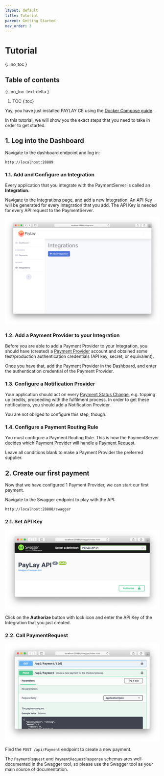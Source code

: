 ```yaml
---
layout: default
title: Tutorial
parent: Getting Started
nav_order: 3
---
```

# Tutorial
{: .no_toc }

## Table of contents
{: .no_toc .text-delta }

1. TOC
{:toc}

Yay, you have just installed PAYLAY CE using the [Docker Compose guide](/getting-started/docker).

In this tutorial, we will show you the exact steps that you need to take in order to get started.

## 1. Log into the Dashboard
Navigate to the dashboard endpoint and log in:

~~~
http://localhost:28889
~~~

### 1.1. Add and Configure an Integration
Every application that you integrate with the PaymentServer is called an **Integration**.

Navigate to the Integrations page, and add a new Integration. An API Key will be generated for every Integration that you add. The API Key is needed for every API request to the PaymentServer.

![screenshot](/images/screenshots/add-integration.png)

### 1.2. Add a Payment Provider to your Integration

Before you are able to add a Payment Provider to your Integration, you should have (created) a [Payment Provider](/paymentserver/supported-payment-providers.md) account and obtained some test/production authentication credentials (API key, secret, or equivalent).

Once you have that, add the Payment Provider in the Dashboard, and enter the authentication credential of the Payment Provider.

### 1.3. Configure a Notification Provider

Your application should act on every [Payment Status Change](/paymentserver/paymentstatus), e.g. topping up credits, proceeding with the fulfilment process. In order to get these notifications, you should add a Notification Provider.

You are not obliged to configure this step, though.

### 1.4. Configure a Payment Routing Rule

You must configure a Payment Routing Rule. This is how the PaymentServer decides which Payment Provider will handle a [Payment Request](/paymentserver/payment-request).

Leave all conditions blank to make a Payment Provider the preferred supplier.

## 2. Create our first payment

Now that we have configured 1 Payment Provider, we can start our first payment.

Navigate to the Swagger endpoint to play with the API:
~~~
http://localhost:28888/swagger
~~~

### 2.1. Set API Key

![screenshot](/images/screenshots/swagger-top.png)

Click on the **Authorize** button with lock icon and enter the API Key of the Integration that you just created.

### 2.2. Call PaymentRequest

![screenshot](/images/screenshots/swagger-post-api-payment.png)

Find the `POST /api/Payment` endpoint to create a new payment.

The `PaymentRequest` and `PaymentRequestResponse` schemas ares well-documented in the Swagger tool, so please use the Swagger tool as your main source of documentation.